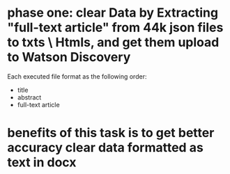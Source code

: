
# phase one: clear Data by Extracting "full-text article" from 44k json files to txts \ Htmls, and get them upload to Watson Discovery 

Each executed file format as the following order:
- title
- abstract
- full-text article

# benefits of this task is to get better accuracy clear data formatted as text in docx
